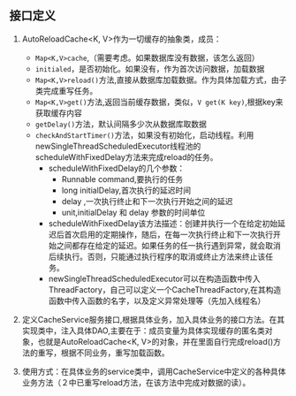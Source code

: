 ## 接口定义
1. AutoReloadCache<K, V>作为一切缓存的抽象类，成员：
   - `Map<K,V>cache`,（需要考虑。如果数据库没有数据，该怎么返回）
   - `initialed`，是否初始化。如果没有，作为首次访问数据，加载数据
   - `Map<K,V>reload()`方法,直接从数据库加载数据。作为具体加载方式，由子类完成重写任务。
   - `Map<K,V>get()`方法,返回当前缓存数据，类似，`V get(K key)`,根据key来获取缓存内容
   - `getDelay()`方法，默认间隔多少次从数据库取数据
   - `checkAndStartTimer()`方法，如果没有初始化，启动线程。利用newSingleThreadScheduledExecutor线程池的scheduleWithFixedDelay方法来完成reload的任务。
      - scheduleWithFixedDelay的几个参数：
        - Runnable command,要执行的任务
        - long initialDelay,首次执行的延迟时间
        - delay ,一次执行终止和下一次执行开始之间的延迟
        - unit,initialDelay 和 delay 参数的时间单位
      - scheduleWithFixedDelay该方法描述：创建并执行一个在给定初始延迟后首次启用的定期操作，随后，在每一次执行终止和下一次执行开始之间都存在给定的延迟。如果任务的任一执行遇到异常，就会取消后续执行。否则，只能通过执行程序的取消或终止方法来终止该任务。
      - newSingleThreadScheduledExecutor可以在构造函数中传入ThreadFactory，自己可以定义一个CacheThreadFactory,在其构造函数中传入函数的名字，以及定义异常处理等（先加入线程名）
      
2. 定义CacheService服务接口,根据具体业务，加入具体业务的接口方法。在其实现类中，注入具体DAO,主要在于：成员变量为具体实现缓存的匿名类对象，也就是AutoReloadCache<K, V>的对象，并在里面自行完成reload()方法的重写，根据不同业务，重写加载函数。
3. 使用方式：在具体业务的service类中，调用CacheService中定义的各种具体业务方法（２中已重写reload方法，在该方法中完成对数据的读）。
      
